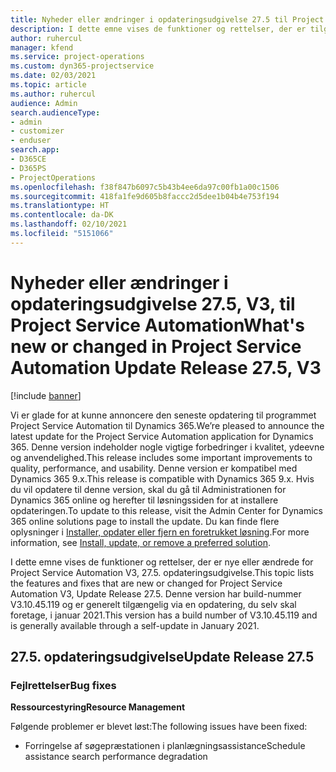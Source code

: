 ```yaml
---
title: Nyheder eller ændringer i opdateringsudgivelse 27.5 til Project Service Automation hotfix V3
description: I dette emne vises de funktioner og rettelser, der er tilgængelige i Project Service Automation, opdateringsudgivelse 27.5 hotfix, V3.
author: ruhercul
manager: kfend
ms.service: project-operations
ms.custom: dyn365-projectservice
ms.date: 02/03/2021
ms.topic: article
ms.author: ruhercul
audience: Admin
search.audienceType:
- admin
- customizer
- enduser
search.app:
- D365CE
- D365PS
- ProjectOperations
ms.openlocfilehash: f38f847b6097c5b43b4ee6da97c00fb1a00c1506
ms.sourcegitcommit: 418fa1fe9d605b8faccc2d5dee1b04b4e753f194
ms.translationtype: HT
ms.contentlocale: da-DK
ms.lasthandoff: 02/10/2021
ms.locfileid: "5151066"
---
```

# <a name="whats-new-or-changed-in-project-service-automation-update-release-275-v3"></a><span data-ttu-id="65408-103">Nyheder eller ændringer i opdateringsudgivelse 27.5, V3, til Project Service Automation</span><span class="sxs-lookup"><span data-stu-id="65408-103">What's new or changed in Project Service Automation Update Release 27.5, V3</span></span>

[!include [banner](../includes/psa-now-project-operations.md)]

<span data-ttu-id="65408-104">Vi er glade for at kunne annoncere den seneste opdatering til programmet Project Service Automation til Dynamics 365.</span><span class="sxs-lookup"><span data-stu-id="65408-104">We’re pleased to announce the latest update for the Project Service Automation application for Dynamics 365.</span></span> <span data-ttu-id="65408-105">Denne version indeholder nogle vigtige forbedringer i kvalitet, ydeevne og anvendelighed.</span><span class="sxs-lookup"><span data-stu-id="65408-105">This release includes some important improvements to quality, performance, and usability.</span></span> <span data-ttu-id="65408-106">Denne version er kompatibel med Dynamics 365 9.x.</span><span class="sxs-lookup"><span data-stu-id="65408-106">This release is compatible with Dynamics 365 9.x.</span></span> <span data-ttu-id="65408-107">Hvis du vil opdatere til denne version, skal du gå til Administrationen for Dynamics 365 online og herefter til løsningssiden for at installere opdateringen.</span><span class="sxs-lookup"><span data-stu-id="65408-107">To update to this release, visit the Admin Center for Dynamics 365 online solutions page to install the update.</span></span> <span data-ttu-id="65408-108">Du kan finde flere oplysninger i [Installer, opdater eller fjern en foretrukket løsning](https://docs.microsoft.com/power-platform/admin/install-remove-preferred-solution).</span><span class="sxs-lookup"><span data-stu-id="65408-108">For more information, see [Install, update, or remove a preferred solution](https://docs.microsoft.com/power-platform/admin/install-remove-preferred-solution).</span></span>

<span data-ttu-id="65408-109">I dette emne vises de funktioner og rettelser, der er nye eller ændrede for Project Service Automation V3, 27.5. opdateringsudgivelse.</span><span class="sxs-lookup"><span data-stu-id="65408-109">This topic lists the features and fixes that are new or changed for Project Service Automation V3, Update Release 27.5.</span></span> <span data-ttu-id="65408-110">Denne version har build-nummer V3.10.45.119 og er generelt tilgængelig via en opdatering, du selv skal foretage, i januar 2021.</span><span class="sxs-lookup"><span data-stu-id="65408-110">This version has a build number of V3.10.45.119 and is generally available through a self-update in January 2021.</span></span>

## <a name="update-release-275"></a><span data-ttu-id="65408-111">27.5. opdateringsudgivelse</span><span class="sxs-lookup"><span data-stu-id="65408-111">Update Release 27.5</span></span>

### <a name="bug-fixes"></a><span data-ttu-id="65408-112">Fejlrettelser</span><span class="sxs-lookup"><span data-stu-id="65408-112">Bug fixes</span></span>


<span data-ttu-id="65408-113">**Ressourcestyring**</span><span class="sxs-lookup"><span data-stu-id="65408-113">**Resource Management**</span></span>

<span data-ttu-id="65408-114">Følgende problemer er blevet løst:</span><span class="sxs-lookup"><span data-stu-id="65408-114">The following issues have been fixed:</span></span>

- <span data-ttu-id="65408-115">Forringelse af søgepræstationen i planlægningsassistance</span><span class="sxs-lookup"><span data-stu-id="65408-115">Schedule assistance search performance degradation</span></span>
